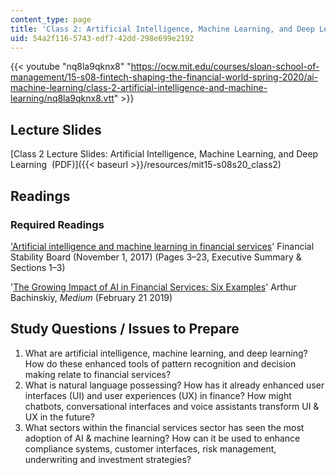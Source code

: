 ```yaml
---
content_type: page
title: 'Class 2: Artificial Intelligence, Machine Learning, and Deep Learning'
uid: 54a2f116-5743-edf7-42dd-298e699e2192
---
```


{{< youtube "nq8la9qknx8" "https://ocw.mit.edu/courses/sloan-school-of-management/15-s08-fintech-shaping-the-financial-world-spring-2020/ai-machine-learning/class-2-artificial-intelligence-and-machine-learning/nq8la9qknx8.vtt" >}}

Lecture Slides
--------------

[Class 2 Lecture Slides: Artificial Intelligence, Machine Learning, and Deep Learning  (PDF)]({{< baseurl >}}/resources/mit15-s08s20_class2)

Readings
--------

### Required Readings

['Artificial intelligence and machine learning in financial services](https://www.fsb.org/2017/11/artificial-intelligence-and-machine-learning-in-financial-service/)' Financial Stability Board (November 1, 2017) (Pages 3–23, Executive Summary & Sections 1–3)

'[The Growing Impact of AI in Financial Services: Six Examples](https://towardsdatascience.com/the-growing-impact-of-ai-in-financial-services-six-examples-da386c0301b2)' Arthur Bachinskiy, _Medium_ (February 21 2019)

Study Questions / Issues to Prepare
-----------------------------------

1.  What are artificial intelligence, machine learning, and deep learning? How do these enhanced tools of pattern recognition and decision making relate to financial services?
2.  What is natural language possessing? How has it already enhanced user interfaces (UI) and user experiences (UX) in finance? How might chatbots, conversational interfaces and voice assistants transform UI & UX in the future?
3.  What sectors within the financial services sector has seen the most adoption of AI & machine learning? How can it be used to enhance compliance systems, customer interfaces, risk management, underwriting and investment strategies?